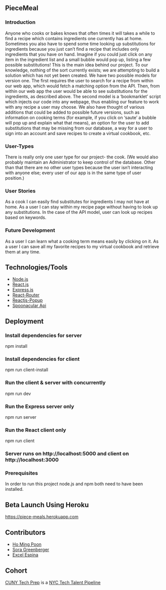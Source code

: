 ## PieceMeal

### Introduction
Anyone who cooks or bakes knows that often times it will takes a while to find a recipe which contains ingredients one currently has at home. Sometimes you also have to spend some time looking up substitutions for ingredients because you just can’t find a recipe that includes only ingredients that you have on hand. Imagine if you could just click on any item in the ingredient list and a small bubble would pop up, listing a few possible substitutions! This is the main idea behind our project. To our knowledge, nothing of the sort currently exists; we are attempting to build a solution which has not yet been created. We have two possible models for version one. The first requires the user to search for a recipe from within our web app, which would fetch a matching option from the API. Then, from within our web app the user would be able to see substitutions for the ingredients, as described above. The second model is a ‘bookmarklet’ script which injects our code into any webpage, thus enabling our feature to work with any recipe a user may choose. We also have thought of various additions that could be added to possible future versions, such as information on cooking terms (for example, if you click on ‘saute’ a bubble will pop up and explain what that means), an option for the user to add substitutions that may be missing from our database, a way for a user to sign into an account and save recipes to create a virtual cookbook, etc. 
 
### User-Types 
There is really only one user type for our project- the cook. (We would also probably maintain an Administrator to keep control of the database. Other than that there are no other user types because the user isn’t interacting with anyone else; every user of our app is in the same type of user position.) 
 
### User Stories 
As a cook I can easily find substitutes for ingredients I may not have at home. As a user I can stay within my recipe page without having to look up any substitutions. In the case of the API model, user can look up recipes based on keywords. 

### Future Development 
As a user I can learn what a cooking term means easily by clicking on it. As a user I can save all my favorite recipes to my virtual cookbook and retrieve them at any time. 

## Technologies/Tools
* [Node.js](https://nodejs.org/en/)
* [React.js](https://reactjs.org/)
* [Express.js](https://expressjs.com/)
* [React-Router](https://reacttraining.com/react-router/core/guides/philosophy)
* [Reactjs-Popup](https://react-popup.elazizi.com/)
* [Spoonacular Api](https://spoonacular.com/food-api)


## Deployment

### Install dependencies for server
npm install

### Install dependencies for client
npm run client-install

### Run the client & server with concurrently
npm run dev

### Run the Express server only
npm run server

### Run the React client only
npm run client

### Server runs on http://localhost:5000 and client on http://localhost:3000

### Prerequisites
In order to run this project node.js and npm both need to have been installed.

## Beta Launch Using Heroku
https://piece-meals.herokuapp.com

## Contributors
* [Ho Ming Poon](https://github.com/ShinValor)
* [Sora Greenberger](https://github.com/SoraDavis)
* [Excel Espina](https://github.com/ExcelE)

## Cohort
[CUNY Tech Prep](http://cunytechprep.nyc/) is a [NYC Tech Talent Pipeline](http://www.techtalentpipeline.nyc/)
